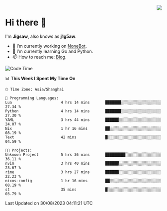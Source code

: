 <a href="#">
  <img align="right" src="https://github-readme-stats.vercel.app/api?username=j1g5awi&count_private=true&show_icons=true&title_color=80070B&text_color=B3B3B3&bg_color=212121&icon_color=80070B" />
</a>

# Hi there 👋

I'm **Jigsaw**, also knows as **j1g5aw**.

- 🔭 I’m currently working on [NoneBot](https://github.com/nonebot).
- 🌱 I’m currently learning Go and Python.
- 📫 How to reach me: [Blog](https://blog.maddestroyer.xyz/).

<!--START_SECTION:waka-->
![Code Time](http://img.shields.io/badge/Code%20Time-1%2C226%20hrs%2012%20mins-blue)

📊 **This Week I Spent My Time On** 

```text
🕑︎ Time Zone: Asia/Shanghai

💬 Programming Languages: 
Lua                      4 hrs 14 mins       ███████░░░░░░░░░░░░░░░░░░   27.34 % 
Python                   4 hrs 14 mins       ███████░░░░░░░░░░░░░░░░░░   27.30 % 
YAML                     3 hrs 44 mins       ██████░░░░░░░░░░░░░░░░░░░   24.07 % 
Nix                      1 hr 16 mins        ██░░░░░░░░░░░░░░░░░░░░░░░   08.19 % 
Text                     42 mins             █░░░░░░░░░░░░░░░░░░░░░░░░   04.59 % 

🐱‍💻 Projects: 
Unknown Project          5 hrs 36 mins       █████████░░░░░░░░░░░░░░░░   36.11 % 
nvim                     3 hrs 40 mins       ██████░░░░░░░░░░░░░░░░░░░   23.67 % 
rime                     3 hrs 27 mins       ██████░░░░░░░░░░░░░░░░░░░   22.23 % 
nixos-config             1 hr 16 mins        ██░░░░░░░░░░░░░░░░░░░░░░░   08.19 % 
st                       35 mins             █░░░░░░░░░░░░░░░░░░░░░░░░   03.79 % 
```


 Last Updated on 30/08/2023 04:11:21 UTC
<!--END_SECTION:waka-->
